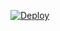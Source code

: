 [![Deploy](https://www.herokucdn.com/deploy/button.png)](https://dashboard.heroku.com/new?template=https://github.com/wrefeetg/gfhgyjkhg.git)
